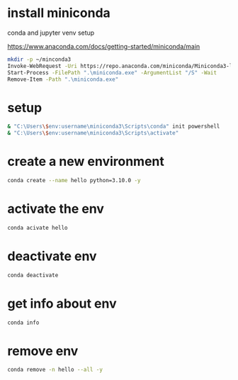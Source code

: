 # install miniconda
conda and jupyter venv setup

https://www.anaconda.com/docs/getting-started/miniconda/main

```sh
mkdir -p ~/minconda3
Invoke-WebRequest -Uri https://repo.anaconda.com/miniconda/Miniconda3-latest-Windows-x86_64.exe -OutFile miniconda.exe
Start-Process -FilePath ".\miniconda.exe" -ArgumentList "/S" -Wait
Remove-Item -Path ".\miniconda.exe"
```
# setup

```sh
& "C:\Users\$env:username\miniconda3\Scripts\conda" init powershell
& "C:\Users\$env:username\miniconda3\Scripts\activate"
```

# create a new environment

```sh
conda create --name hello python=3.10.0 -y
```

# activate the env

```sh
conda acivate hello
```

# deactivate env

```sh
conda deactivate
```

# get info about env

```sh
conda info
```

# remove env

```sh
conda remove -n hello --all -y
```